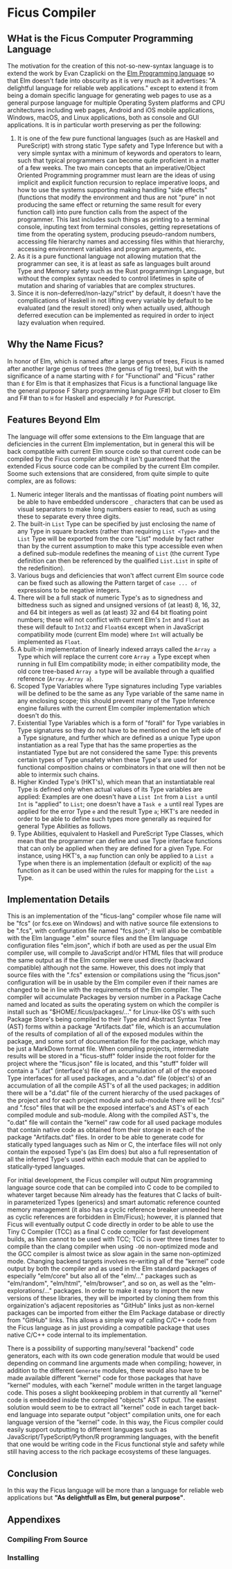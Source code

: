 # Ficus Compiler

## WHat is the Ficus Computer Programming Language

The motivation for the creation of this not-so-new-syntax language is to extend the work by Evan Czaplicki on the [Elm Programming language](https://elm-lang.org/) so that Elm doesn't fade into obscurity as it is very much as it advertises: "A delightful language for reliable web applications." except to extend it from being a domain specific language for generating web pages to use as a general purpose language for multiple Operating System platforms and CPU architectures including web pages, Android and iOS mobile applications, Windows, macOS, and Linux applications, both as console and GUI applications.  It is in particular worth preserving as per the following:
1. It is one of the few pure functional languages (such as are Haskell and PureScript) with strong static Type safety and Type Inference but with a very simple syntax with a minimum of keywords and operators to learn, such that typical programmers can become quite proficient in a matter of a few weeks.  The two main concepts that an imperative/Object Oriented Programming programmer must learn are the ideas of using implicit and explicit function recursion to replace imperative loops, and how to use the systems supporting making handling "side effects" (functions that modify the environment and thus are not "pure" in not producing the same effect or returning the same result for every function call) into pure function calls from the aspect of the programmer.  This last includes such things as printing to a terminal console, inputing text from terminal consoles, getting represetations of time from the operating system, producing pseudo-random numbers, accessing file hierarchy names and accessing files within that hierarchy, accessing environment variables and program arguments, etc.
2. As it is a pure functional language not allowing mutation that the programmer can see, it is at least as safe as languages built around Type and Memory safety such as the Rust programmingn Language, but without the complex syntax needed to control lifetimes in spite of mutation and sharing of variables that are complex structures.
3. Since it is non-deferred/non-lazy/"strict" by default, it doesn't have the compllications of Haskell in not lifting every variable by default to be evaluated (and the result stored) only when actually used, although deferred execution can be implemented as required in order to inject lazy evaluation when required.

## Why the Name Ficus?

In honor of Elm, which is named after a large genus of trees, Ficus is named after another large genus of trees (the genus of fig trees), but with the significance of a name starting with `F` for "Functional" and "Ficus" rather than `E` for Elm is that it emphasizes that Ficus is a functional language like the general purpose F Sharp programming language (F#) but closer to Elm and F# than to `H` for Haskell and especially `P` for Purescript.

## Features Beyond Elm

The language will offer some extensions to the Elm language that are deficiencies in the current Elm implementation, but in general this will be back compatible with current Elm source code so that current code can be compiled by the Ficus compiler although it isn't guaranteed that the extended Ficus source code can be compiled by the current Elm compiler.  Soome such extensions that are considered, from quite simple to quite complex, are as follows:
1. Numeric integer literals and the mantissas of floating point numbers will be able to have embedded underscore `_` characters that can be used as visual separators to make long numbers easier to read, such as using these to separate every three digits.
2. The built-in `List` Type can be specified by just enclosing the name of any Type in square brackets (rather than requiring `List <Type>` and the `List` Type will be exported from the core "List" module by fact rather than by the current assumption to make this type accessible even when a defined sub-module redefines the meaning of `List` (the current Type definition can then be referenced by the qualified `List.List` in spite of the redefinition).
3. Various bugs and deficiencies that won't affect current Elm source code can be fixed such as allowing the Pattern target of `case ... of` expressions to be negative integers.
4. There will be a full stack of numeric Type's as to signedness and bittedness such as signed and unsigned versions of (at least) 8, 16, 32, and 64 bit integers as well as (at least) 32 and 64 bit floating point numbers; these will not conflict with current Elm's `Int` and `Float` as these will default to `Int32` and `Float64` except when in JavaScript compatibility mode (current Elm mode) where `Int` will actually be implemented as `Float`.
5. A built-in implementation of linearly indexed arrays called the `Array a` Type which will replace the current core `Array a` Type except when running in full Elm compatibility mode; in either compatibility mode, the old core tree-based `Array a` type will be available through a qualified reference (`Array.Array a`).
6. Scoped Type Variables where Type signatures including Type variables will be defined to be the same as any Type variable of the same name in any enclosing scope; this should prevent many of the Type Inference engine failures with the current Elm compiler implementation which doesn't do this.
7. Existential Type Variables which is a form of "forall" for Type variables in Type signatures so they do not have to be mentioned on the left side of a Type signature, and further which are defined as a unique Type upon instantiation as a real Type that has the same properties as the instantiated Type but are not considered the same Type:  this prevents certain types of Type unsafety when these Type's are used for functional composition chains or combinators in that one will then not be able to intermix such chains.
8. Higher Kinded Type's (HKT's), which mean that an instantiatable real Type is defined only when actual values of its Type variables are applied:  Examples are one doesn't have a `List Int` from a `List a` until `Int` is "applied" to `List`; one doesn't have a `Task e a` until real Types are applied for the error Type `e` and the result Type `a`; HKT's are needed in order to be able to define such types more generally as required for general Type Abilities as follows.
9. Type Abilities, equivalent to Haskell and PureScript Type Classes, which mean that the programmer can define and use Type interface functions that can only be applied when they are defined for a given Type.  For instance, using HKT's, a `map` function can only be applied to a `List a` Type when there is an implementation (default or explicit) of the `map` function as it can be used within the rules for mapping for the `List a` Type.

## Implementation Details

This is an implementation of the "ficus-lang" compiler whose file name will be "fcs" (or fcs.exe on Windows) and with native source file extensions to be ".fcs", with configuration file named "fcs.json"; it will also be combatible with the Elm language ".elm" source files and the Elm language configuration files "elm.json", which if both are used as per the usual Elm compiler use, will compile to JavaScript and/or HTML files that will produce the same output as if the Elm compiler were used directly (backward compatible) although not the same.  However, this does not imply that source files with the ".fcs" extension or compilations using the "ficus.json" configuration will be in usable by the Elm compiler even if their names are changed to be in line with the requirements of the Elm compiler.  The compiler will accumulate Packages by version number in a Package Cache named and located as suits the operating system on which the compiler is install such as "$HOME/.ficus/packages/..." for Linux-like OS's with such Package Store's being compiled to their Type and Abstract Syntax Tree (AST) forms within a package "Artifacts.dat" file, which is an accumulation of the results of compilation of all of the exposed modules within the package, and some sort of documentation file for the package, which may be just a MarkDown format file.  When compiling projects, intermediate results will be stored in a "ficus-stuff" folder inside the root folder for the project where the "ficus.json" file is located, and this "stuff" folder will contain a "i.dat" (interface's) file of an accumulation of all of the exposed Type interfaces for all used packages, and a "o.dat" file (object's) of an accumulation of all the compile AST's of all the used packages; in addition there will be a "d.dat" file of the current hierarchy of the used packages of the project and for each project module and sub-module there will be ".fcsi" and ".fcso" files that will be the exposed interface's and AST's of each compiled module and sub-module.  Along with the compiled AST's, the "o.dat" file will contain the "kernel" raw code for all used package modules that contain native code as obtained from their storage in each of the package "Artifacts.dat" files.  In order to be able to generate code for statically typed languages such as Nim or C, the interface files will not only contain the exposed Type's (as Elm does) but also a full representation of all the inferred Type's used within each module that can be applied to statically-typed languages.

For initial development, the Ficus compiler will output Nim programming language source code that can be compiled into C code to be compiled to whatever target because Nim already has the features that C lacks of built-in parameterized Types (generics) and smart automatic reference counted memory management (it also has a cyclic reference breaker unneeded here as cyclic references are forbidden in Elm/Ficus); however, it is planned that Ficus will eventually output C code directly in order to be able to use the Tiny C Compiler (TCC) as a final C code compiler for fast development builds, as Nim cannot to be used with TCC; TCC is over three times faster to compile than the clang compiler when using `-O0` non-optimized mode and the GCC compiler is almost twice as slow again in the same non-optimized mode.  Changing backend targets involves re-writing all of the "kernel" code output by both the compiler and as used in the Elm standard packages of especially "elm/core" but also all of the "elm/..." packages such as "elm/random", "elm/html", "elm/browser", and so on, as well as the "elm-explorations/..." packages.  In order to make it easy to import the new versions of these libraries, they will be imported by cloning them from this orgainization's adjacent repositories as "GitHub" links just as non-kernel packages can be imported from either the Elm Package database or directly from "GitHub" links.  This allows a simple way of calling C/C++ code from the Ficus language as in just providing a compatible package that uses native C/C++ code internal to its implementation.

There is a possibility of supporting many/several "backend" code generators, each with its own code generation module that would be used depending on command line arguments made when compiling; however, in addition to the different `Generate` modules, there would also have to be made available different "kernel" code for those packages that have "kernel" modules, with each "kernel" module written in the target language code.  This poses a slight bookkeeping problem in that currently all "kernel" code is embedded inside the compiled "objects" AST output.  The easiest solution would seem to be to extract all "kernel" code in each target back-end language into separate output "object" compilation units, one for each language version of the "kernel" code.  In this way, the Ficus compiler could easily support outputting to different languages such as JavaScript/TypeScript/Python/R programming languages, with the benefit that one would be writing code in the Ficus functional style and safety while still having access to the rich package ecosystems of these languages.

## Conclusion

In this way the Ficus language will be more than a language for reliable web applications but **"As delightfull as Elm, but general purpose"**.

## Appendixes

### Compiling From Source

### Installing

